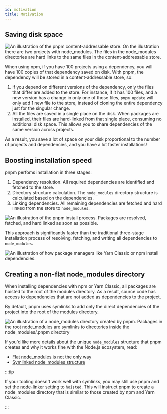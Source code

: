 ```yaml
---
id: motivation
title: Motivation
---
```


## Saving disk space

![An illustration of the pnpm content-addressable store. On the illustration there are two projects with node_modules. The files in the node_modules directories are hard links to the same files in the content-addressable store.](/img/pnpm-store.svg)

When using npm, if you have 100 projects using a dependency, you will
have 100 copies of that dependency saved on disk. With pnpm, the dependency will be
stored in a content-addressable store, so:

1. If you depend on different versions of the dependency, only the files that
differ are added to the store. For instance, if it has 100 files, and a new
version has a change in only one of those files, `pnpm update` will only add 1
new file to the store, instead of cloning the entire dependency just for the
singular change.
1. All the files are saved in a single place on the disk. When packages are
installed, their files are hard-linked from that single place, consuming no
additional disk space. This allows you to share dependencies of the same version
across projects.

As a result, you save a lot of space on your disk proportional to the number of
projects and dependencies, and you have a lot faster installations!

## Boosting installation speed

pnpm perfoms installation in three stages:

1. Dependency resolution. All required dependencies are identified and fetched to the store.
1. Directory structure calculation. The `node_modules` directory structure is calculated based on the dependencies.
1. Linking dependencies. All remaining dependencies are fetched and hard linked from the store to `node_modules`.

![An illustration of the pnpm install process. Packages are resolved, fetched, and hard linked as soon as possible.](/img/installation-stages-of-pnpm.svg)

This approach is significantly faster than the traditional three-stage installation process of resolving, fetching, and writing all dependencies to `node_modules`.

![An illustration of how package managers like Yarn Classic or npm install dependencies.](/img/installation-stages-of-other-pms.svg)

## Creating a non-flat node_modules directory

When installing dependencies with npm or Yarn Classic, all packages are hoisted to the root of the
modules directory. As a result, source code has access to dependencies that are
not added as dependencies to the project.

By default, pnpm uses symlinks to add only the direct dependencies of the project into the root of the modules directory.

![An illustration of a node_modules directory created by pnpm. Packages in the root node_modules are symlinks to directories inside the node_modules/.pnpm directory](/img/isolated-node-modules.svg)

If you'd like more details about the unique `node_modules` structure that pnpm
creates and why it works fine with the Node.js ecosystem, read:
- [Flat node_modules is not the only way](/blog/2020/05/27/flat-node-modules-is-not-the-only-way)
- [Symlinked node_modules structure](symlinked-node-modules-structure.md)

:::tip

If your tooling doesn't work well with symlinks, you may still use pnpm and set the [node-linker](npmrc#node-linker) setting to `hoisted`. This will instruct pnpm to create a node_modules directory that is similar to those created by npm and Yarn Classic.

:::
